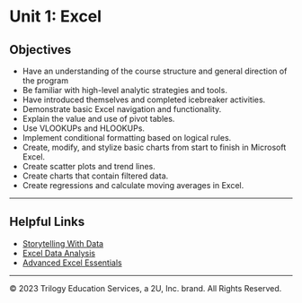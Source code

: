 # Unit 1: Excel

## Objectives

* Have an understanding of the course structure and general direction of the program
* Be familiar with high-level analytic strategies and tools.
* Have introduced themselves and completed icebreaker activities.
* Demonstrate basic Excel navigation and functionality.
* Explain the value and use of pivot tables.
* Use VLOOKUPs and HLOOKUPs.
* Implement conditional formatting based on logical rules.
* Create, modify, and stylize basic charts from start to finish in Microsoft Excel.
* Create scatter plots and trend lines.
* Create charts that contain filtered data.
* Create regressions and calculate moving averages in Excel.

- - -

## Helpful Links

* [Storytelling With Data](http://www.storytellingwithdata.com/)
* [Excel Data Analysis](https://www.wiley.com/WileyCDA/WileyTitle/productCd-1118517148,miniSiteCd-BSG.html)
* [Advanced Excel Essentials](https://www.apress.com/us/book/9781484207352)

- - -

© 2023 Trilogy Education Services, a 2U, Inc. brand. All Rights Reserved.